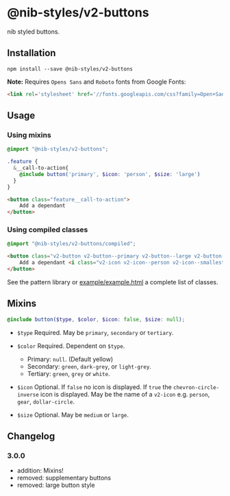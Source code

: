 # @nib-styles/v2-buttons

nib styled buttons.

## Installation

    npm install --save @nib-styles/v2-buttons

**Note:** Requires `Opens Sans` and `Roboto` fonts from Google Fonts:

```html
<link rel='stylesheet' href='//fonts.googleapis.com/css?family=Open+Sans:700|Roboto:700' />
```

## Usage

### Using mixins

```scss
@import "@nib-styles/v2-buttons";

.feature {
  &__call-to-action{
    @include button('primary', $icon: 'person', $size: 'large')
  }
}
```

```html
<button class="feature__call-to-action">
    Add a dependant
</button>
```

### Using compiled classes

```scss
@import "@nib-styles/v2-buttons/compiled";
```

```html
<button class="v2-button v2-button--primary v2-button--large v2-button--icon-on-right">
    Add a dependant <i class="v2-icon v2-icon--person v2-icon--smallest v2-icon--offset-descenders"></i>
</button>
```

See the pattern library or [example/example.html](example/example.html) a complete list of classes.

## Mixins

```scss
@include button($type, $color, $icon: false, $size: null);
```

- `$type` Required. May be `primary`, `secondary` or `tertiary`.

- `$color` Required. Dependent on `$type`.
  - Primary: `null`. (Default yellow)
  - Secondary: `green`, `dark-grey`, or `light-grey`.
  - Tertiary: `green`, `grey` or `white`.

- `$icon` Optional. If `false` no icon is displayed. If `true` the `chevron-circle-inverse` icon is displayed. May be the name of a `v2-icon` e.g. `person`, `gear`, `dollar-circle`.

- `$size` Optional. May be `medium` or `large`.

## Changelog

### 3.0.0

- addition: Mixins!
- removed: supplementary buttons
- removed: large button style
